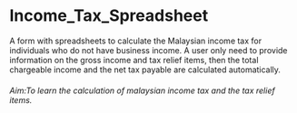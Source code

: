 # Income_Tax_Spreadsheet
A form with spreadsheets to calculate the Malaysian income tax for individuals who do not have business income. A user only need to provide information on the gross income and tax relief items, then the total chargeable income and the net tax payable are calculated automatically.

###### Aim:To learn the calculation of malaysian income tax and the tax relief items.
